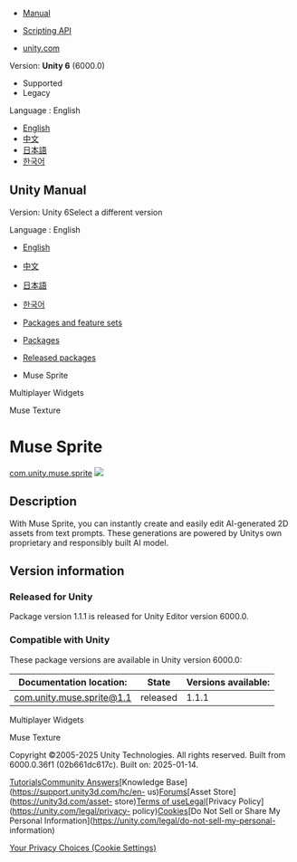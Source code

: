 [](https://docs.unity3d.com)

  * [Manual](../Manual/index.html)
  * [Scripting API](../ScriptReference/index.html)

  * [unity.com](https://unity.com/)

Version: **Unity 6** (6000.0)

  * Supported
  * Legacy

Language : English

  * [English](/Manual/com.unity.muse.sprite.html)
  * [中文](/cn/current/Manual/com.unity.muse.sprite.html)
  * [日本語](/ja/current/Manual/com.unity.muse.sprite.html)
  * [한국어](/kr/current/Manual/com.unity.muse.sprite.html)

[](https://docs.unity3d.com)

## Unity Manual

Version: Unity 6Select a different version

Language : English

  * [English](/Manual/com.unity.muse.sprite.html)
  * [中文](/cn/current/Manual/com.unity.muse.sprite.html)
  * [日本語](/ja/current/Manual/com.unity.muse.sprite.html)
  * [한국어](/kr/current/Manual/com.unity.muse.sprite.html)

  * [Packages and feature sets](PackagesList.html)
  * [Packages](Packages-all.html)
  * [Released packages](pack-safe.html)
  * Muse Sprite 

[](com.unity.multiplayer.widgets.html)

Multiplayer Widgets

[](com.unity.muse.texture.html)

Muse Texture

# Muse Sprite

[com.unity.muse.sprite](https://docs.unity3d.com/Packages/com.unity.muse.sprite@1.1/manual/index.html)
![](../uploads/Main/iconRel.png)

## Description

With Muse Sprite, you can instantly create and easily edit AI-generated 2D
assets from text prompts. These generations are powered by Unitys own
proprietary and responsibly built AI model.

## Version information

### Released for Unity

Package version 1.1.1 is released for Unity Editor version 6000.0.

### Compatible with Unity

These package versions are available in Unity version 6000.0:

**Documentation location:** | **State** | **Versions available:**  
---|---|---  
[com.unity.muse.sprite@1.1](https://docs.unity3d.com/Packages/com.unity.muse.sprite@1.1/manual/index.html) | released | 1.1.1  
  
[](com.unity.multiplayer.widgets.html)

Multiplayer Widgets

[](com.unity.muse.texture.html)

Muse Texture

Copyright ©2005-2025 Unity Technologies. All rights reserved. Built from
6000.0.36f1 (02b661dc617c). Built on: 2025-01-14.

[Tutorials](https://learn.unity.com/)[Community
Answers](https://answers.unity3d.com)[Knowledge
Base](https://support.unity3d.com/hc/en-
us)[Forums](https://forum.unity3d.com)[Asset Store](https://unity3d.com/asset-
store)[Terms of
use](https://docs.unity3d.com/Manual/TermsOfUse.html)[Legal](https://unity.com/legal)[Privacy
Policy](https://unity.com/legal/privacy-
policy)[Cookies](https://unity.com/legal/cookie-policy)[Do Not Sell or Share
My Personal Information](https://unity.com/legal/do-not-sell-my-personal-
information)

[Your Privacy Choices (Cookie Settings)](javascript:void\(0\);)

